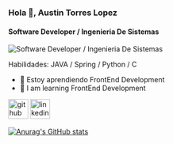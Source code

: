 ### Hola 👋, Austin Torres Lopez
#### Software Developer / Ingenieria De Sistemas
![Software Developer / Ingenieria De Sistemas](https://cdn.discordapp.com/attachments/1215735211950608514/1215739162733576283/Captura_de_pantalla_2024-03-08_141256.png?ex=65fdd853&is=65eb6353&hm=3f0cdc69b367c3983378484c2c2a3bfc25aeb03b7b53da72f4d49fb3090c63cc&)

Habilidades: JAVA / Spring / Python / C

- 🌱 Estoy aprendiendo FrontEnd Development
- 🌱 I am learning FrontEnd Development


[<img src='https://cdn.jsdelivr.net/npm/simple-icons@3.0.1/icons/github.svg' alt='github' height='40'>](https://github.com/AustinTorresLopez)  [<img src='https://cdn.jsdelivr.net/npm/simple-icons@3.0.1/icons/linkedin.svg' alt='linkedin' height='40'>](https://www.linkedin.com/in/austin-torres-lopez/)  




[![Anurag's GitHub stats](https://github-readme-stats.vercel.app/api?username=AustinTorresLopez)](https://github.com/anuraghazra/github-readme-stats)
